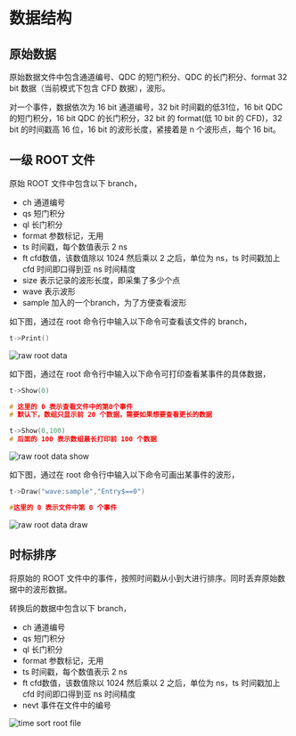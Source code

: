 <!-- DATA.md --- 
;; 
;; Description: 
;; Author: Hongyi Wu(吴鸿毅)
;; Email: wuhongyi@qq.com 
;; Created: 五 1月 18 23:52:09 2019 (+0800)
;; Last-Updated: 六 1月 19 19:59:48 2019 (+0800)
;;           By: Hongyi Wu(吴鸿毅)
;;     Update #: 5
;; URL: http://wuhongyi.cn -->

# 数据结构

<!-- toc -->

## 原始数据

原始数据文件中包含通道编号、QDC 的短门积分、QDC 的长门积分、format 32 bit 数据（当前模式下包含 CFD 数据），波形。

对一个事件，数据依次为 16 bit 通道编号，32 bit 时间戳的低31位，16 bit QDC 的短门积分，16 bit QDC 的长门积分，32 bit 的 format(低 10 bit 的 CFD)，32 bit 的时间戳高 16 位，16 bit 的波形长度，紧接着是 n 个波形点，每个 16 bit。

## 一级 ROOT 文件

原始 ROOT 文件中包含以下 branch，
- ch 通道编号
- qs 短门积分
- ql 长门积分
- format 参数标记，无用
- ts 时间戳，每个数值表示 2 ns
- ft cfd数值，该数值除以 1024 然后乘以 2 之后，单位为 ns，ts 时间戳加上 cfd 时间即口得到亚 ns 时间精度
- size 表示记录的波形长度，即采集了多少个点
- wave 表示波形
- sample 加入的一个branch，为了方便查看波形

如下图，通过在 root 命令行中输入以下命令可查看该文件的 branch，

```cpp
t->Print()
```

![raw root data](/img/rootdata.png)

如下图，通过在 root 命令行中输入以下命令可打印查看某事件的具体数据，

```cpp
t->Show(0)

# 这里的 0 表示查看文件中的第0个事件
# 默认下，数组只显示前 20 个数据，需要如果想要查看更长的数据

t->Show(0,100)
# 后面的 100 表示数组最长打印前 100 个数据
```

![raw root data show](/img/rootdatashow.png)

如下图，通过在 root 命令行中输入以下命令可画出某事件的波形，

```cpp
t->Draw("wave:sample","Entry$==0")

#这里的 0 表示文件中第 0 个事件 
```

![raw root data draw](/img/rootdatadrawwaveform.png)



## 时标排序

将原始的 ROOT 文件中的事件，按照时间戳从小到大进行排序。同时丢弃原始数据中的波形数据。

转换后的数据中包含以下 branch，

- ch 通道编号
- qs 短门积分
- ql 长门积分
- format 参数标记，无用
- ts 时间戳，每个数值表示 2 ns
- ft cfd数值，该数值除以 1024 然后乘以 2 之后，单位为 ns，ts 时间戳加上 cfd 时间即口得到亚 ns 时间精度
- nevt 事件在文件中的编号

![time sort root file](/img/timesortfile.png)





<!-- DATA.md ends here -->
